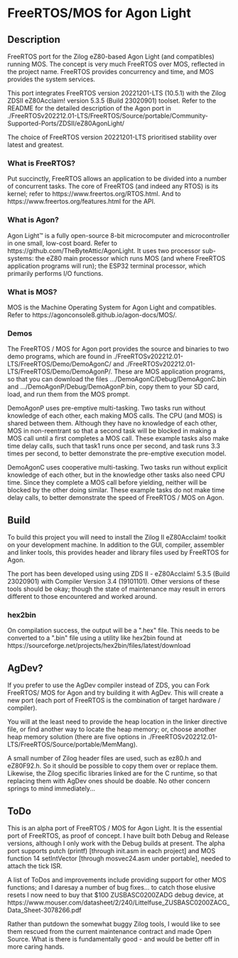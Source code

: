 <h1>FreeRTOS/MOS for Agon Light</h1>

<h2>Description</h2>
FreeRTOS port for the Zilog eZ80-based Agon Light (and compatibles) running MOS.
The concept is very much FreeRTOS over MOS, reflected in the project name.
FreeRTOS provides concurrency and time, and MOS provides the system services.

<p>
This port integrates FreeRTOS version 20221201-LTS (10.5.1) with the 
Zilog ZDSII eZ80Acclaim! version 5.3.5 (Build 23020901) toolset.
Refer to the README for the detailed description of the Agon port in 
./FreeRTOSv202212.01-LTS/FreeRTOS/Source/portable/Community-Supported-Ports/ZDSII/eZ80AgonLight/

<p>
The choice of FreeRTOS version 20221201-LTS prioritised stability over latest 
and greatest.

<h3>What is FreeRTOS?</h3>
Put succinctly, FreeRTOS allows an application to be divided into a number of
concurrent tasks. The core of FreeRTOS (and indeed any RTOS) is its kernel; 
refer to https://www.freertos.org/RTOS.html. 
And to https://www.freertos.org/features.html for the API.

<h3>What is Agon?</h3>
Agon Light™ is a fully open-source 8-bit microcomputer and microcontroller in 
one small, low-cost board. Refer to https://github.com/TheByteAttic/AgonLight.
It uses two processor sub-systems: the eZ80 main processor which runs MOS (and
where FreeRTOS application programs will run); the ESP32 terminal processor,
which primarily performs I/O functions.

<h3>What is MOS?</h3>
MOS is the Machine Operating System for Agon Light and compatibles.
Refer to https://agonconsole8.github.io/agon-docs/MOS/.

<h3>Demos</h3>
The FreeRTOS / MOS for Agon port provides the source and binaries to two demo 
programs, which are found in ./FreeRTOSv202212.01-LTS/FreeRTOS/Demo/DemoAgonC/ 
and ./FreeRTOSv202212.01-LTS/FreeRTOS/Demo/DemoAgonP/. These are MOS application
programs, so that you can download the files .../DemoAgonC/Debug/DemoAgonC.bin 
and .../DemoAgonP/Debug/DemoAgonP.bin, copy them to your SD card, load, and run 
them from the MOS prompt.

<p>
DemoAgonP uses pre-emptive multi-tasking. Two tasks run without knowledge of 
each other, each making MOS calls. The CPU (and MOS) is shared between them. 
Although they have no knowledge of each other, MOS in non-reentrant so that a 
second task will be blocked in making a MOS call until a first completes a MOS 
call. These example tasks also make time delay calls, such that task1 runs once 
per second, and task runs 3.3 times per second, to better demonstrate the
pre-emptive execution model.

<p>
DemoAgonC uses cooperative multi-tasking. Two tasks run without explicit 
knowledge of each other, but in the knowledge other tasks also need CPU time. 
Since they complete a MOS call before yielding, neither will be blocked by the 
other doing similar. 
These example tasks do not make time delay calls, to better demonstrate the 
speed of FreeRTOS / MOS on Agon.

<h2>Build</h2>
To build this project you will need to install the Zilog II eZ80Acclaim! toolkit
on your development machine. In addition to the GUI, compiler, assembler and 
linker tools, this provides header and library files used by FreeRTOS for Agon.

<p>
The port has been developed using using ZDS II - eZ80Acclaim! 5.3.5 (Build 23020901) 
with Compiler Version 3.4 (19101101). Other versions of these tools should be 
okay; though the state of maintenance may result in errors different to those 
encountered and worked around.

<h3>hex2bin</h3>
On compilation success, the output will be a ".hex" file. This needs to be
converted to a ".bin" file using a utility like hex2bin found at
https://sourceforge.net/projects/hex2bin/files/latest/download

<h2>AgDev?</h2>
If you prefer to use the AgDev compiler instead of ZDS, you can Fork FreeRTOS/
MOS for Agon and try building it with AgDev. This will create a new port (each 
port of FreeRTOS is the combination of target hardware / compiler). 

<p>
You will at the least need to provide the heap location in the linker directive 
file, or find another way to locate the heap memory; or, choose another heap
memory solution (there are five options in 
./FreeRTOSv202212.01-LTS/FreeRTOS/Source/portable/MemMang). 

<p>
A small number of Zilog header files are used, such as ez80.h and eZ80F92.h. 
So it should be possible to copy them over or replace them. Likewise, the Zilog
specific libraries linked are for the C runtime, so that replacing them with 
AgDev ones should be doable. 
No other concern springs to mind immediately...

<h2>ToDo</h2>
This is an alpha port of FreeRTOS / MOS for Agon Light. It is the essential 
port of FreeRTOS, as proof of concept. I have built both Debug and Release
versions, although I only work with the Debug builds at present. 
The alpha port supports putch (printf) [through init.asm in each project] 
and MOS function 14 setIntVector [through mosvec24.asm under portable], needed
to attach the tick ISR.

<p>
A list of ToDos and improvements include providing support for other MOS 
functions; and I daresay a number of bug fixes... to catch those elusive resets
I now need to buy that $100 ZUSBASC0200ZADG debug device, at
https://www.mouser.com/datasheet/2/240/Littelfuse_ZUSBASC0200ZACG_Data_Sheet-3078266.pdf

<p>
Rather than putdown the somewhat buggy Zilog tools, I would like to see them 
rescued from the current maintenance contract and made Open Source. What is 
there is fundamentally good - and would be better off in more caring hands.
